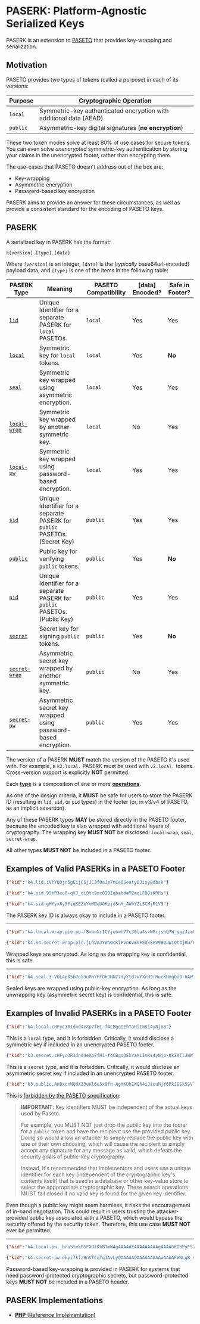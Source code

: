 # PASERK: Platform-Agnostic Serialized Keys

PASERK is an extension to [PASETO](https://paseto.io) that provides key-wrapping and
serialization.

## Motivation

PASETO provides two types of tokens (called a purpose) in each of its versions:

| Purpose  | Cryptographic Operation                                            |
|----------|--------------------------------------------------------------------|
| `local`  | Symmetric-key authenticated encryption with additional data (AEAD) |
| `public` | Asymmetric-key digital signatures (**no encryption**)              |

These two token modes solve at least 80% of use cases for secure tokens. You can
even solve *unencrypted* symmetric-key authentication by storing your claims in
the unencrypted footer, rather than encrypting them.

The use-cases that PASETO doesn't address out of the box are:

* Key-wrapping
* Asymmetric encryption
* Password-based key encryption

PASERK aims to provide an answer for these circumstances, as well as provide a
consistent standard for the encoding of PASETO keys.

## PASERK

A serialized key in PASERK has the format:

    k[version].[type].[data]

Where `[version]` is an integer, `[data]` is the (*typically* base64url-encoded)
payload data, and `[type]` is one of the items in the following table:

| PASERK Type                           | Meaning                                                                     | PASETO Compatibility | \[data\] Encoded? | Safe in Footer? | 
|---------------------------------------|-----------------------------------------------------------------------------|----------------------|-------------------|-----------------|
| [`lid`](types/lid.md)                 | Unique Identifier for a separate PASERK for `local` PASETOs.                | `local`              | Yes               | Yes             |
| [`local`](types/local.md)             | Symmetric key for `local` tokens.                                           | `local`              | Yes               | **No**          |
| [`seal`](types/seal.md)               | Symmetric key wrapped using asymmetric encryption.                          | `local`              | Yes               | Yes             |
| [`local-wrap`](types/local-wrap.md)   | Symmetric key wrapped by another symmetric key.                             | `local`              | No                | Yes             |
| [`local-pw`](types/local-pw.md)       | Symmetric key wrapped using password-based encryption.                      | `local`              | Yes               | Yes             |
| [`sid`](types/sid.md)                 | Unique Identifier for a separate PASERK for `public` PASETOs. (Secret Key)  | `public`             | Yes               | Yes             |
| [`public`](types/public.md)           | Public key for verifying `public` tokens.                                   | `public`             | Yes               | **No**          |
| [`pid`](types/pid.md)                 | Unique Identifier for a separate PASERK for `public` PASETOs. (Public Key)  | `public`             | Yes               | Yes             |
| [`secret`](types/secret.md)           | Secret key for signing `public` tokens.                                     | `public`             | Yes               | **No**          |
| [`secret-wrap`](types/secret-wrap.md) | Asymmetric secret key wrapped by another symmetric key.                     | `public`             | No                | Yes             |
| [`secret-pw`](types/secret-pw.md)     | Asymmetric secret key wrapped using password-based encryption.              | `public`             | Yes               | Yes             |

The version of a PASERK **MUST** match the version of the PASETO it's used with.
For example, a `k2.local.` PASERK must be used with `v2.local.` tokens.
Cross-version support is explicitly **NOT** permitted.

Each [**type**](types) is a composition of one or more [**operations**](operations).

As one of the design criteria, it **MUST** be safe for users to store the PASERK ID
(resulting in `lid`, `sid`, or `pid` types) in the footer (or, in v3/v4 of PASETO, as
an implicit assertion).

Any of these PASERK types **MAY** be stored directly in the PASETO footer, because the
encoded key is also wrapped with additional layers of cryptography. The wrapping key
**MUST NOT** be disclosed: `local-wrap`, `seal`, `secret-wrap`.

All other types **MUST NOT** be included in a PASETO footer.

## Examples of Valid PASERKs in a PASETO Footer

```json
{"kid":"k4.lid.iVtYQDjr5gEijCSjJC3fQaJm7nCeQSeaty0Jixy8dbsk"}
```
```json
{"kid":"k4.pid.9ShR3xc8-qVJ_di0tc9nx0IDIqbatdeM2mqLFBJsKRHs"}
```
```json
{"kid":"k4.sid.gHYyx8y5YzqKEZeYoMDqUOKejdSnY_AWhYZiSCMjR1V5"}
```

The PASERK key ID is always okay to include in a PASETO footer.

-----

```json
{"kid":"k4.local-wrap.pie.pu-fBxwoXrICYjeumh77cJ6la4svNGrjshQ7W_ygiJzm80LQBB1e6yqODDq6HO8c0UNY_dzLkzZC62Z81eleoIYUChwymEx23KbTQDinWaOQoKkRantNkrD5o0eo8iCS"}
```
```json
{"kid":"k4.k4.secret-wrap.pie.jLhVAJYWaOcKiFvnKv6kFEQxSGV9BQuW1Qt4jRwr6yHiNeQf2h1GQ0czBJZpveX5T0R0YZv2OEenf8uyLqwamDJUbtS-GdYp_TXT1OJCwGJb2UpEHvcSOciH2PVCEiTrLM9n_mAI4SWXDfw4xYenmINDhi8EiPaPKvsOU64YBvY"}
```

Wrapped keys are encrypted. As long as the wrapping key is confidential, this is safe.

-----

```json
{"kid":"k4.seal.3-VOL4pX5b7eV3uMhYHfOhJNN77YyYtd7wYXrH9rRucKNmq0aO-6AWIFU4xOXUCBk0mzBZeWAPAKrvejqixqeRXm-MQXt8yFGHmM1RzpdJw80nabbyDIsNCpBwltU-uj"}
```

Sealed keys are wrapped using public-key encryption. As long as the unwrapping key (asymmetric
secret key) is confidential, this is safe.

## Examples of Invalid PASERKs in a PASETO Footer

```json
{"kid":"k4.local.cHFyc3R1dnd4eXp7fH1-f4CBgoOEhYaHiImKi4yNjo8"}
```

This is a `local` type, and it is forbidden. Critically, it would disclose a symmetric
key if included in an unencrypted PASETO footer.

```json
{"kid":"k3.secret.cHFyc3R1dnd4eXp7fH1-f4CBgoOEhYaHiImKi4yNjo-QkZKTlJWWl5iZmpucnZ6f"}
```

This is a `secret` type, and it is forbidden. Critically, it would disclose an asymmetric
secret key if included in an unencrypted PASETO footer.

```json
{"kid":"k3.public.AnBxcnN0dXZ3eHl6e3x9fn-AgYKDhIWGh4iJiouMjY6PkJGSk5SVlpeYmZqbnJ2enw"}
```

This is [forbidden by the PASETO specification](https://github.com/paseto-standard/paseto-spec/blob/master/docs/02-Implementation-Guide/01-Payload-Processing.md#key-id-support):

> **IMPORTANT**: Key identifiers MUST be independent of the actual keys
> used by Paseto.
>
> For example, you MUST NOT just drop the public key into the footer for
> a `public` token and have the recipient use the provided public key.
> Doing so would allow an attacker to simply replace the public key with
> one of their own choosing, which will cause the recipient to simply
> accept any signature for any message as valid, which defeats the
> security goals of public-key cryptography.
>
> Instead, it's recommended that implementors and users use a unique
> identifier for each key (independent of the cryptographic key's contents
> itself) that is used in a database or other key-value store to select
> the apppropriate cryptographic key. These search operations MUST fail
> closed if no valid key is found for the given key identifier.

Even though a public key might seem harmless, it risks the encouragement of
in-band negotiation. This could result in users trusting the attacker-provided
public key associated with a PASETO, which would bypass the security offered by
the security token. Therefore, this use case **MUST NOT** ever be permitted.

-----

```json
{"kid":"k4.local-pw._bru5tnkPSFXOtKhBTmW4gAAAAAEAAAAAAAAAgAAAAGKI3PyFS2vyQ9o5qowCR_GUXskLmdV1bjjc3vqnbwN7hVG1lAUCGjElTGIoH-K6lnkHnP4uaFBKWEtB3xFEGzAjzBSnl_JBmwLYK5jstjAV6LnJm_NOt0j"}
```
```json
{"kid":"k4.secret-pw.dkyi7kfzHnVTCqTq1AvLyQAAAAAQAAAAAAAAAwAAAAFWNLgB_yXNkk4W9NiXgeTkNnB3Vjuk_-TFQ-vMUxNX-Ha3k42djov9rHVykMHkrSGUemYFwpot9uNHnXOWtJCVIwdYAwZmt_uRSJ2rRTElanT6mWXojuBUy2k1lxD-iZ10pVPkJ-Kvv_SLEhLQ8RS7wqFW8RfFGyw"}
```

Password-based key-wrapping is provided in PASERK for systems that need
password-protected cryptographic secrets, but password-protected keys **MUST NOT**
be included in a PASETO header.

## PASERK Implementations

* [**PHP** (Reference Implementation)](https://github.com/paragonie/paserk-php)
